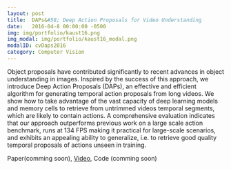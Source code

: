 ```yaml
---
layout: post
title:  DAPs&#58; Deep Action Proposals for Video Understanding
date:   2016-04-8 00:00:00 -0500
img: img/portfolio/kaust16.png
img_modal: img/portfolio/kaust16_modal.png
modalID: cvDaps2016
category: Computer Vision
---
```

Object proposals have contributed significantly to recent advances in object understanding in images. Inspired by the success of this approach, we introduce Deep Action Proposals (DAPs), an effective and efficient algorithm for generating temporal action proposals from long videos. We show how to take advantage of the vast capacity of deep learning models and memory cells to retrieve from untrimmed videos temporal segments, which are likely to contain actions. A comprehensive evaluation indicates that our approach outperforms previous work on a large scale action benchmark, runs at 134 FPS making it practical for large-scale scenarios, and exhibits an appealing ability to generalize, i.e. to retrieve good quality temporal proposals of actions unseen in training.

Paper(comming soon), [Video](https://drive.google.com/open?id=0B0ZXjo_p8lHBRGlnZ0Q1dFk2SUk), Code (comming soon)
